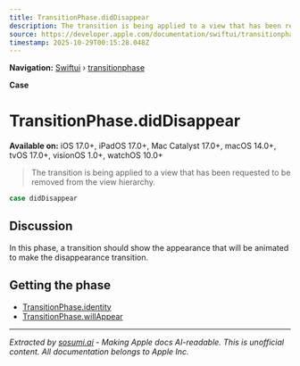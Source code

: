 ```yaml
---
title: TransitionPhase.didDisappear
description: The transition is being applied to a view that has been requested to be removed from the view hierarchy.
source: https://developer.apple.com/documentation/swiftui/transitionphase/diddisappear
timestamp: 2025-10-29T00:15:28.048Z
---
```


**Navigation:** [Swiftui](/documentation/swiftui) › [transitionphase](/documentation/swiftui/transitionphase)

**Case**

# TransitionPhase.didDisappear

**Available on:** iOS 17.0+, iPadOS 17.0+, Mac Catalyst 17.0+, macOS 14.0+, tvOS 17.0+, visionOS 1.0+, watchOS 10.0+

> The transition is being applied to a view that has been requested to be removed from the view hierarchy.

```swift
case didDisappear
```

## Discussion

In this phase, a transition should show the appearance that will be animated to make the disappearance transition.

## Getting the phase

- [TransitionPhase.identity](/documentation/swiftui/transitionphase/identity)
- [TransitionPhase.willAppear](/documentation/swiftui/transitionphase/willappear)

---

*Extracted by [sosumi.ai](https://sosumi.ai) - Making Apple docs AI-readable.*
*This is unofficial content. All documentation belongs to Apple Inc.*
